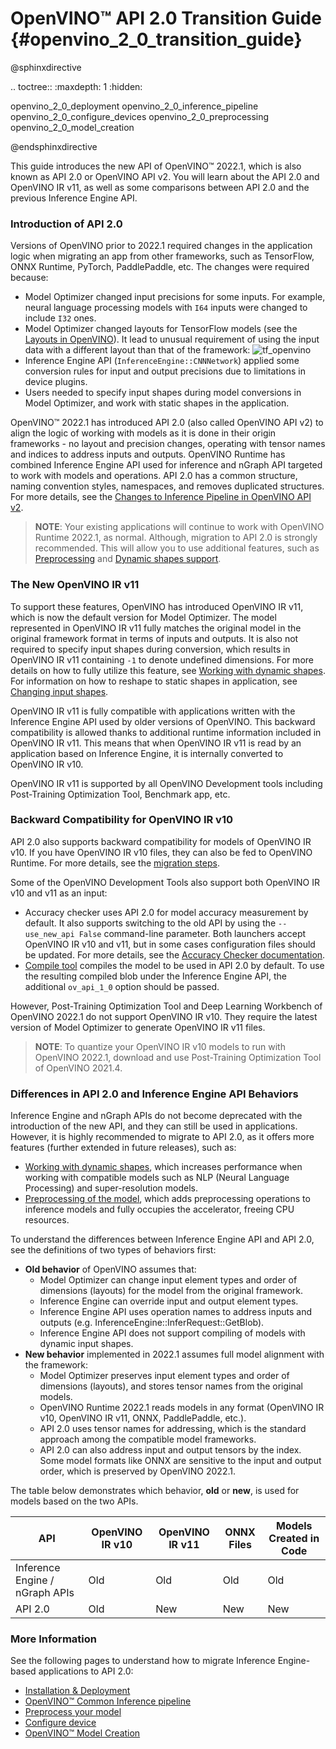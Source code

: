 #  OpenVINO™ API 2.0 Transition Guide {#openvino_2_0_transition_guide}

@sphinxdirective

.. toctree::
   :maxdepth: 1
   :hidden:

   openvino_2_0_deployment
   openvino_2_0_inference_pipeline
   openvino_2_0_configure_devices
   openvino_2_0_preprocessing
   openvino_2_0_model_creation

@endsphinxdirective

This guide introduces the new API of OpenVINO™ 2022.1, which is also known as API 2.0 or OpenVINO API v2. You will learn about the API 2.0 and OpenVINO IR v11, as well as some comparisons between API 2.0 and the previous Inference Engine API. 

### Introduction of API 2.0

Versions of OpenVINO prior to 2022.1 required changes in the application logic when migrating an app from other frameworks, such as TensorFlow, ONNX Runtime, PyTorch, PaddlePaddle, etc. The changes were required because:

- Model Optimizer changed input precisions for some inputs. For example, neural language processing models with `I64` inputs were changed to include `I32` ones.
- Model Optimizer changed layouts for TensorFlow models (see the [Layouts in OpenVINO](../layout_overview.md)). It lead to unusual requirement of using the input data with a different layout than that of the framework:
![tf_openvino]
- Inference Engine API (`InferenceEngine::CNNNetwork`) applied some conversion rules for input and output precisions due to limitations in device plugins.
- Users needed to specify input shapes during model conversions in Model Optimizer, and work with static shapes in the application.

OpenVINO™ 2022.1 has introduced API 2.0 (also called OpenVINO API v2) to align the logic of working with models as it is done in their origin frameworks - no layout and precision changes, operating with tensor names and indices to address inputs and outputs. OpenVINO Runtime has combined Inference Engine API used for inference and nGraph API targeted to work with models and operations. API 2.0 has a common structure, naming convention styles, namespaces, and removes duplicated structures. For more details, see the [Changes to Inference Pipeline in OpenVINO API v2](common_inference_pipeline.md).

> **NOTE**: Your existing applications will continue to work with OpenVINO Runtime 2022.1, as normal. Although, migration to API 2.0 is strongly recommended. This will allow you to use additional features, such as [Preprocessing](../preprocessing_overview.md) and [Dynamic shapes support](../ov_dynamic_shapes.md).

### The New OpenVINO IR v11

To support these features, OpenVINO has introduced OpenVINO IR v11, which is now the default version for Model Optimizer. The model represented in OpenVINO IR v11 fully matches the original model in the original framework format in terms of inputs and outputs. It is also not required to specify input shapes during conversion, which results in OpenVINO IR v11 containing `-1` to denote undefined dimensions. For more details on how to fully utilize this feature, see [Working with dynamic shapes](../ov_dynamic_shapes.md). For information on how to reshape to static shapes in application, see [Changing input shapes](../ShapeInference.md).

OpenVINO IR v11 is fully compatible with applications written with the Inference Engine API used by older versions of OpenVINO. This backward compatibility is allowed thanks to additional runtime information included in OpenVINO IR v11. This means that when OpenVINO IR v11 is read by an application based on Inference Engine, it is internally converted to OpenVINO IR v10.

OpenVINO IR v11 is supported by all OpenVINO Development tools including Post-Training Optimization Tool, Benchmark app, etc.

### Backward Compatibility for OpenVINO IR v10

API 2.0 also supports backward compatibility for models of OpenVINO IR v10. If you have OpenVINO IR v10 files, they can also be fed to OpenVINO Runtime. For more details, see the [migration steps](common_inference_pipeline.md).

Some of the OpenVINO Development Tools also support both OpenVINO IR v10 and v11 as an input:
- Accuracy checker uses API 2.0 for model accuracy measurement by default. It also supports switching to the old API by using the `--use_new_api False` command-line parameter. Both launchers accept OpenVINO IR v10 and v11, but in some cases configuration files should be updated. For more details, see the [Accuracy Checker documentation](https://github.com/openvinotoolkit/open_model_zoo/blob/master/tools/accuracy_checker/openvino/tools/accuracy_checker/launcher/openvino_launcher_readme.md).
- [Compile tool](../../../tools/compile_tool/README.md) compiles the model to be used in API 2.0 by default. To use the resulting compiled blob under the Inference Engine API, the additional `ov_api_1_0` option should be passed.

However, Post-Training Optimization Tool and Deep Learning Workbench of OpenVINO 2022.1 do not support OpenVINO IR v10. They require the latest version of Model Optimizer to generate OpenVINO IR v11 files.

> **NOTE**: To quantize your OpenVINO IR v10 models to run with OpenVINO 2022.1, download and use Post-Training Optimization Tool of OpenVINO 2021.4.

### <a name="differences-api20-ie"></a>Differences in API 2.0 and Inference Engine API Behaviors

Inference Engine and nGraph APIs do not become deprecated with the introduction of the new API, and they can still be used in applications. However, it is highly recommended to migrate to API 2.0, as it offers more features (further extended in future releases), such as:
- [Working with dynamic shapes](../ov_dynamic_shapes.md), which increases performance when working with compatible models such as NLP (Neural Language Processing) and super-resolution models.
- [Preprocessing of the model](../preprocessing_overview.md), which adds preprocessing operations to inference models and fully occupies the accelerator, freeing CPU resources.

To understand the differences between Inference Engine API and API 2.0, see the definitions of two types of behaviors first:
- **Old behavior** of OpenVINO assumes that:
  - Model Optimizer can change input element types and order of dimensions (layouts) for the model from the original framework.
  - Inference Engine can override input and output element types.
  - Inference Engine API uses operation names to address inputs and outputs (e.g. InferenceEngine::InferRequest::GetBlob).
  - Inference Engine API does not support compiling of models with dynamic input shapes.
- **New behavior** implemented in 2022.1 assumes full model alignment with the framework:
  - Model Optimizer preserves input element types and order of dimensions (layouts), and stores tensor names from the original models.
  - OpenVINO Runtime 2022.1 reads models in any format (OpenVINO IR v10, OpenVINO IR v11, ONNX, PaddlePaddle, etc.).
  - API 2.0 uses tensor names for addressing, which is the standard approach among the compatible model frameworks.
  - API 2.0 can also address input and output tensors by the index. Some model formats like ONNX are sensitive to the input and output order, which is preserved by OpenVINO 2022.1.

The table below demonstrates which behavior, **old** or **new**, is used for models based on the two APIs.

|               API             | OpenVINO IR v10  | OpenVINO IR v11  | ONNX Files | Models Created in Code |
|-------------------------------|------------------|------------------|------------|------------------------|
|Inference Engine / nGraph APIs |              Old |              Old |        Old |                    Old |
|API 2.0                        |              Old |              New |        New |                    New |

### More Information

See the following pages to understand how to migrate Inference Engine-based applications to API 2.0:
 - [Installation & Deployment](deployment_migration.md)
 - [OpenVINO™ Common Inference pipeline](common_inference_pipeline.md)
 - [Preprocess your model](./preprocessing.md)
 - [Configure device](./configure_devices.md)
 - [OpenVINO™ Model Creation](graph_construction.md)

[tf_openvino]: ../../img/tf_openvino.png
